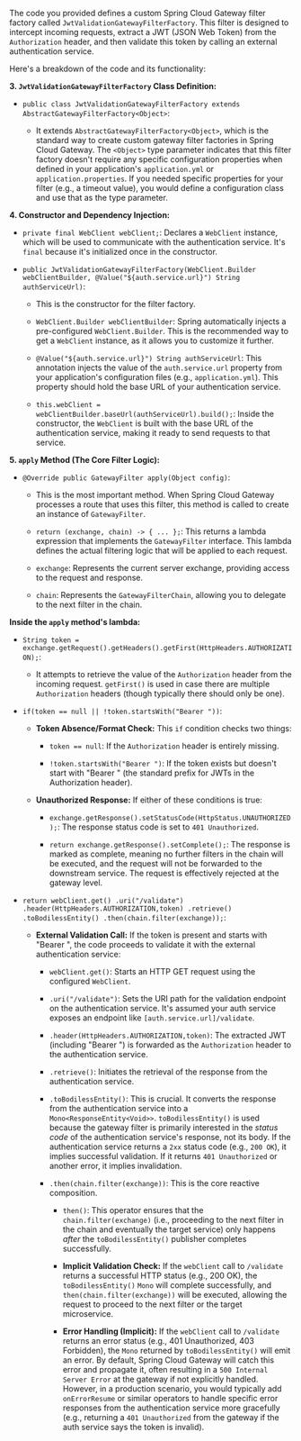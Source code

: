 The code you provided defines a custom Spring Cloud Gateway filter factory called `JwtValidationGatewayFilterFactory`. This filter is designed to intercept incoming requests, extract a JWT (JSON Web Token) from the `Authorization` header, and then validate this token by calling an external authentication service.

Here's a breakdown of the code and its functionality:

**3\. `JwtValidationGatewayFilterFactory` Class Definition:**

-   `public class JwtValidationGatewayFilterFactory extends AbstractGatewayFilterFactory<Object>`:

    -   It extends `AbstractGatewayFilterFactory<Object>`, which is the standard way to create custom gateway filter factories in Spring Cloud Gateway. The `<Object>` type parameter indicates that this filter factory doesn't require any specific configuration properties when defined in your application's `application.yml` or `application.properties`. If you needed specific properties for your filter (e.g., a timeout value), you would define a configuration class and use that as the type parameter.

**4\. Constructor and Dependency Injection:**

-   `private final WebClient webClient;`: Declares a `WebClient` instance, which will be used to communicate with the authentication service. It's `final` because it's initialized once in the constructor.

-   `public JwtValidationGatewayFilterFactory(WebClient.Builder webClientBuilder, @Value("${auth.service.url}") String authServiceUrl)`:

    -   This is the constructor for the filter factory.

    -   `WebClient.Builder webClientBuilder`: Spring automatically injects a pre-configured `WebClient.Builder`. This is the recommended way to get a `WebClient` instance, as it allows you to customize it further.

    -   `@Value("${auth.service.url}") String authServiceUrl`: This annotation injects the value of the `auth.service.url` property from your application's configuration files (e.g., `application.yml`). This property should hold the base URL of your authentication service.

    -   `this.webClient = webClientBuilder.baseUrl(authServiceUrl).build();`: Inside the constructor, the `WebClient` is built with the base URL of the authentication service, making it ready to send requests to that service.

**5\. `apply` Method (The Core Filter Logic):**

-   `@Override public GatewayFilter apply(Object config)`:

    -   This is the most important method. When Spring Cloud Gateway processes a route that uses this filter, this method is called to create an instance of `GatewayFilter`.

    -   `return (exchange, chain) -> { ... };`: This returns a lambda expression that implements the `GatewayFilter` interface. This lambda defines the actual filtering logic that will be applied to each request.

    -   `exchange`: Represents the current server exchange, providing access to the request and response.

    -   `chain`: Represents the `GatewayFilterChain`, allowing you to delegate to the next filter in the chain.

**Inside the `apply` method's lambda:**

-   `String token = exchange.getRequest().getHeaders().getFirst(HttpHeaders.AUTHORIZATION);`:

    -   It attempts to retrieve the value of the `Authorization` header from the incoming request. `getFirst()` is used in case there are multiple `Authorization` headers (though typically there should only be one).

-   `if(token == null || !token.startsWith("Bearer "))`:

    -   **Token Absence/Format Check:** This `if` condition checks two things:

        -   `token == null`: If the `Authorization` header is entirely missing.

        -   `!token.startsWith("Bearer ")`: If the token exists but doesn't start with "Bearer " (the standard prefix for JWTs in the Authorization header).

    -   **Unauthorized Response:** If either of these conditions is true:

        -   `exchange.getResponse().setStatusCode(HttpStatus.UNAUTHORIZED);`: The response status code is set to `401 Unauthorized`.

        -   `return exchange.getResponse().setComplete();`: The response is marked as complete, meaning no further filters in the chain will be executed, and the request will not be forwarded to the downstream service. The request is effectively rejected at the gateway level.

-   `return webClient.get() .uri("/validate") .header(HttpHeaders.AUTHORIZATION,token) .retrieve() .toBodilessEntity() .then(chain.filter(exchange));`:

    -   **External Validation Call:** If the token is present and starts with "Bearer ", the code proceeds to validate it with the external authentication service:

        -   `webClient.get()`: Starts an HTTP GET request using the configured `WebClient`.

        -   `.uri("/validate")`: Sets the URI path for the validation endpoint on the authentication service. It's assumed your auth service exposes an endpoint like `[auth.service.url]/validate`.

        -   `.header(HttpHeaders.AUTHORIZATION,token)`: The extracted JWT (including "Bearer ") is forwarded as the `Authorization` header to the authentication service.

        -   `.retrieve()`: Initiates the retrieval of the response from the authentication service.

        -   `.toBodilessEntity()`: This is crucial. It converts the response from the authentication service into a `Mono<ResponseEntity<Void>>`. `toBodilessEntity()` is used because the gateway filter is primarily interested in the *status code* of the authentication service's response, not its body. If the authentication service returns a `2xx` status code (e.g., `200 OK`), it implies successful validation. If it returns `401 Unauthorized` or another error, it implies invalidation.

        -   `.then(chain.filter(exchange))`: This is the core reactive composition.

            -   `then()`: This operator ensures that the `chain.filter(exchange)` (i.e., proceeding to the next filter in the chain and eventually the target service) only happens *after* the `toBodilessEntity()` publisher completes successfully.

            -   **Implicit Validation Check:** If the `webClient` call to `/validate` returns a successful HTTP status (e.g., 200 OK), the `toBodilessEntity()` `Mono` will complete successfully, and `then(chain.filter(exchange))` will be executed, allowing the request to proceed to the next filter or the target microservice.

            -   **Error Handling (Implicit):** If the `webClient` call to `/validate` returns an error status (e.g., 401 Unauthorized, 403 Forbidden), the `Mono` returned by `toBodilessEntity()` will emit an error. By default, Spring Cloud Gateway will catch this error and propagate it, often resulting in a `500 Internal Server Error` at the gateway if not explicitly handled. However, in a production scenario, you would typically add `onErrorResume` or similar operators to handle specific error responses from the authentication service more gracefully (e.g., returning a `401 Unauthorized` from the gateway if the auth service says the token is invalid).